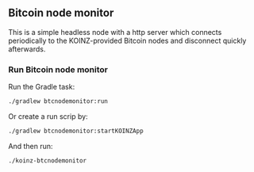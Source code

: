 ## Bitcoin node monitor

This is a simple headless node with a http server which connects periodically to the KOINZ-provided Bitcoin nodes and
disconnect quickly afterwards.

### Run Bitcoin node monitor

Run the Gradle task:

```sh
./gradlew btcnodemonitor:run
```

Or create a run scrip by:

```sh
./gradlew btcnodemonitor:startKOINZApp
```

And then run:

```sh
./koinz-btcnodemonitor
```

